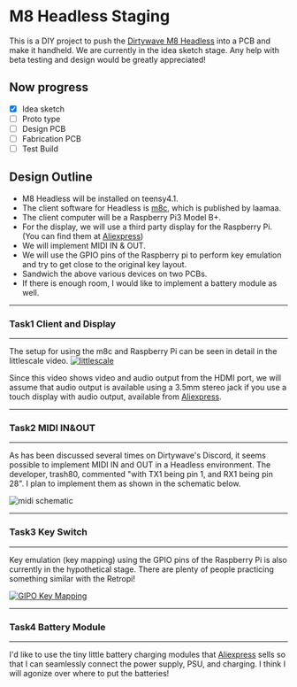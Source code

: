 # M8 Headless Staging
This is a DIY project to push the [Dirtywave M8 Headless](https://github.com/Dirtywave/M8HeadlessFirmware) into a PCB and make it handheld.
We are currently in the idea sketch stage.
Any help with beta testing and design would be greatly appreciated!

## Now progress
- [x] Idea sketch
- [ ] Proto type
- [ ] Design PCB
- [ ] Fabrication PCB
- [ ] Test Build

## Design Outline
* M8 Headless will be installed on teensy4.1.
* The client software for Headless is [m8c](https://github.com/laamaa/m8c), which is published by laamaa.
* The client computer will be a Raspberry Pi3 Model B+.
* For the display, we will use a third party display for the Raspberry Pi. (You can find them at [Aliexpress](https://aliexpress.com/item/4000380101537.html))
* We will implement MIDI IN & OUT.
* We will use the GPIO pins of the Raspberry pi to perform key emulation and try to get close to the original key layout.
* Sandwich the above various devices on two PCBs.
* If there is enough room, I would like to implement a battery module as well.


***
### Task1 Client and Display
***
The setup for using the m8c and Raspberry Pi can be seen in detail in the littlescale video.
[![littlescale](http://img.youtube.com/vi/CqUvGfdyEnM/0.jpg)](https://www.youtube.com/watch?v=CqUvGfdyEnM)

Since this video shows video and audio output from the HDMI port, we will assume that audio output is available using a 3.5mm stereo jack if you use a touch display with audio output, available from [Aliexpress](https://aliexpress.com/item/4000380101537.html).


***
### Task2 MIDI IN&OUT
***
As has been discussed several times on Dirtywave's Discord, it seems possible to implement MIDI IN and OUT in a Headless environment.
The developer, trash80, commented "with TX1 being pin 1, and RX1 being pin 28".
I plan to implement them as shown in the schematic below.

![midi schematic](https://github.com/ijnekenamay/M8HeadlessStaging/raw/main/midi_in_out.png)


***
### Task3 Key Switch
***
Key emulation (key mapping) using the GPIO pins of the Raspberry Pi is also currently in the hypothetical stage.
There are plenty of people practicing something similar with the Retropi!

[![GIPO Key Mapping](http://img.youtube.com/vi/BV_nVu8Be7M/0.jpg)](https://www.youtube.com/watch?v=BV_nVu8Be7M)


***
### Task4 Battery Module
***
I'd like to use the tiny little battery charging modules that [Aliexpress](https://ja.aliexpress.com/item/4001196670805.html) sells so that I can seamlessly connect the power supply, PSU, and charging.
I think I will agonize over where to put the batteries!



